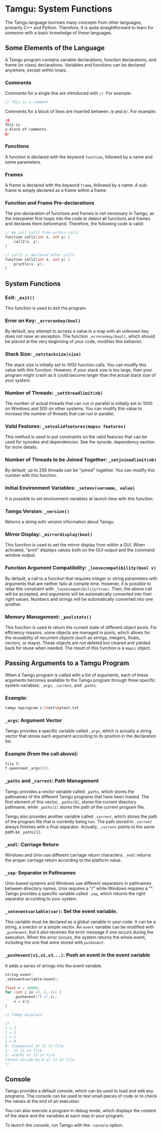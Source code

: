 # Tamgu: System Functions

The Tamgu language borrows many concepts from other languages, primarily C++ and Python. Therefore, it is quite straightforward to learn for someone with a basic knowledge of these languages.

## Some Elements of the Language

A Tamgu program contains variable declarations, function declarations, and frame (or class) declarations. Variables and functions can be declared anywhere, except within loops.

### Comments

Comments for a single line are introduced with `//`. For example:

```cpp
// This is a comment
```

Comments for a block of lines are inserted between `/@` and `@/`. For example:

```cpp
/@
This is
a block of comments.
@/
```

### Functions

A function is declared with the keyword `function`, followed by a name and some parameters.

### Frames

A frame is declared with the keyword `frame`, followed by a name. A sub-frame is simply declared as a frame within a frame.

### Function and Frame Pre-declarations

The pre-declaration of functions and frames is not necessary in Tamgu, as the interpreter first loops into the code to detect all functions and frames and declares them beforehand. Therefore, the following code is valid:

```cpp
// We call call2 from within call1
function call1(int x, int y) {
    call2(x, y);
}

// call2 is declared after call1
function call2(int x, int y) {
    println(x, y);
}
```

## System Functions

### Exit: `_exit()`

This function is used to exit the program.

### Error on Key: `_erroronkey(bool)`

By default, any attempt to access a value in a map with an unknown key does not raise an exception. The function `_erroronkey(bool)`, which should be placed at the very beginning of your code, modifies this behavior.

### Stack Size: `_setstacksize(size)`

The stack size is initially set to 1000 function calls. You can modify this value with this function. However, if your stack size is too large, then your program might crash as it could become larger than the actual stack size of your system.

### Number of Threads: `_setthreadlimit(nb)`

The number of actual threads that can run in parallel is initially set to 1000 on Windows and 500 on other systems. You can modify this value to increase the number of threads that can run in parallel.

### Valid Features: `_setvalidfeatures(mapss features)`

This method is used to put constraints on the valid features that can be used for synodes and dependencies. See the synode, dependency section for more details.

### Number of Threads to be Joined Together: `_setjoinedlimit(nb)`

By default, up to 256 threads can be "joined" together. You can modify this number with this function.

### Initial Environment Variables: `_setenv(varname, value)`

It is possible to set environment variables at launch time with this function.

### Tamgu Version: `_version()`

Returns a string with version information about Tamgu.

### Mirror Display: `_mirrordisplay(bool)`

This function is used to set the mirror display from within a GUI. When activated, "print" displays values both on the GUI output and the command window output.

### Function Argument Compatibility: `_loosecompatibility(bool v)`

By default, a call to a function that requires integer or string parameters with arguments that are neither fails at compile time. However, it is possible to relax this constraint with `_loosecompatibility(true)`. Then, the above call will be accepted, and arguments will be automatically converted into their right values. Numbers and strings will be automatically converted into one another.

### Memory Management: `_poolstats()`

This function is used to return the current state of different object pools. For efficiency reasons, some objects are managed in pools, which allows for the reusability of recurrent objects (such as strings, integers, floats, vectors, or maps). These objects are not deleted but cleared and yielded back for reuse when needed. The result of this function is a `mapsi` object.

## Passing Arguments to a Tamgu Program

When a Tamgu program is called with a list of arguments, each of these arguments becomes available to the Tamgu program through three specific system variables: `_args`, `_current`, and `_paths`.

### Example:

```bash
tamgu myprogram c:\test\mytext.txt
```

### `_args`: Argument Vector

Tamgu provides a specific variable called `_args`, which is actually a string vector that stores each argument according to its position in the declaration list.

### Example (from the call above):

```cpp
file f;
f.openread(_args[0]);
```

### `_paths` and `_current`: Path Management

Tamgu provides a vector variable called `_paths`, which stores the pathnames of the different Tamgu programs that have been loaded. The first element of this vector, `_paths[0]`, stores the current directory pathname, while `_paths[1]` stores the path of the current program file.

Tamgu also provides another variable called `_current`, which stores the path of the program file that is currently being run. The path stored in `_current` always finishes with a final separator. Actually, `_current` points to the same path as `_paths[1]`.

### `_endl`: Carriage Return

Windows and Unix use different carriage return characters. `_endl` returns the proper carriage return according to the platform value.

### `_sep`: Separator in Pathnames

Unix-based systems and Windows use different separators in pathnames between directory names. Unix requires a "/" while Windows requires a "\". Tamgu provides a specific variable called `_sep`, which returns the right separator according to your system.

### `_seteventvariable(var)`: Set the event variable.
This variable must be declared as a global variable in your code. It can be a string, a svector or a simple vector. An `event` variable can be modified with `_pushevent`, but it also receives the error message if one occurs during the execution. When the error occurs, the system returns the whole event, including the one that were stored with `pushevent`.

### `_pushevent(v1,v2,v3...)`: Push an event in the event variable
It adds a series of strings into the event variable.

```C++
string event;
_seteventvariable(event);

float v = 10000;
for (int i in <3,-1,-1>) {
    _pushevent("I =",i);
    v = v/i;
}

// Tamgu displays:

/*
I = 3
I = 2
I = 1
I = 0
0: [sequence] at 11 in file
1:  at 11 in file
2: =(0/0) at 13 in file
Cannot divide by 0 at 13 in file
*/

```


## Console

Tamgu provides a default console, which can be used to load and edit any programs. The console can be used to test small pieces of code or to check the values at the end of an execution.

You can also execute a program in debug mode, which displays the content of the stack and the variables at each step in your program.

To launch the console, run Tamgu with the `-console` option.
